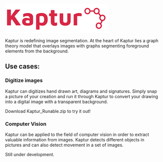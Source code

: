 ![Alt text](logoNew.png?raw=true "Kaptur_Logo")

Kaptur is redefining image segmentation. At the heart of Kaptur lies a graph theory model that overlays images with graphs segmenting foreground elements from the background.

## Use cases:

### Digitize images
Kaptur can digitizes hand drawn art, diagrams and signatures. Simply snap a picture of your creation and run it through Kaptur to convert your drawing into a digital image with a transparent background.

Download Kaptur_Runable.zip to try it out!

### Computer Vision

Kaptur can be applied to the field of computer vision in order to extract valuable information from images. Kaptur detects different objects in pictures and can also detect movement in a set of images. 

Still under development. 
